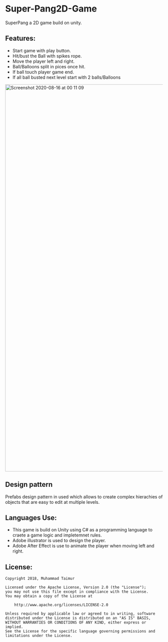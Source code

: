 # Super-Pang2D-Game

SuperPang a 2D game build on unity.

## Features:
* Start game with play button.
* Hit/bust the Ball with spikes rope.
* Move the player  left and right. 
* Ball/Balloons split in pices once hit.
* If ball touch player game end.
* If all ball busted next level start with 2 balls/Balloons


<img width="1233" alt="Screenshot 2020-08-16 at 00 11 09" src="https://user-images.githubusercontent.com/27746978/90323364-23dca400-df58-11ea-845b-c92eaf0bc89d.png">

## Design pattern
Prefabs design pattern in used which allows to create complex hierachies of objects that are easy to edit at multiple levels.

## Languages Use:

* This game is build on Unity using C# as a programming language to craete a game logic and impletemnet rules.
* Adobe illustrator is used to design the player.
* Adobe After Effect is use to animate the player when moving left and right.

## License:
```
Copyright 2018, Muhammad Taimur

Licensed under the Apache License, Version 2.0 (the "License");
you may not use this file except in compliance with the License.
You may obtain a copy of the License at

    http://www.apache.org/licenses/LICENSE-2.0

Unless required by applicable law or agreed to in writing, software
distributed under the License is distributed on an "AS IS" BASIS,
WITHOUT WARRANTIES OR CONDITIONS OF ANY KIND, either express or implied.
See the License for the specific language governing permissions and
limitations under the License.
```
